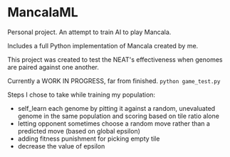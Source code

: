 # MancalaML
Personal project. An attempt to train AI to play Mancala.

Includes a full Python implementation of Mancala created by me.

This project was created to test the NEAT's effectiveness when genomes are paired against one another.

Currently a WORK IN PROGRESS, far from finished.
`python game_test.py`

Steps I chose to take while training my population:
- self_learn each genome by pitting it against a random, unevaluated genome in the same population and scoring based on tile ratio alone
- letting opponent sometimes choose a random move rather than a predicted move (based on global epsilon)
- adding fitness punishment for picking empty tile
- decrease the value of epsilon
